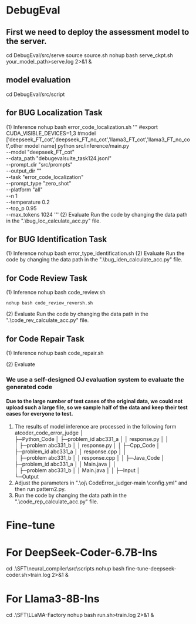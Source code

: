 # DebugEval
## First we need to deploy the assessment model to the server.
cd DebugEval/src/serve
source source.sh
nohup bash serve_ckpt.sh your_model_path>serve.log 2>&1 &
## model evaluation
cd DebugEval/src/script
## for BUG Localization Task
(1) Inference
    nohup bash error_code_localization.sh
    '''
    #export CUDA_VISIBLE_DEVICES=1,3
    #model ['deepseek_FT_cot','deepseek_FT_no_cot','llama3_FT_cot','llama3_FT_no_cot',other model name]
    python src/inference/main.py \
        --model "deepseek_FT_cot" \
        --data_path "debugevalsuite_task124.jsonl" \
        --prompt_dir "src/prompts" \
        --output_dir "" \
        --task "error_code_localization" \
        --prompt_type "zero_shot" \
        --platform "all" \
        --n 1 \
        --temperature 0.2 \
        --top_p 0.95 \
        --max_tokens 1024
    '''
(2) Evaluate
    Run the code by changing the data path in the ".\bug_loc_calculate_acc.py" file.
## for BUG Identification Task
(1) Inference
    nohup bash error_type_identification.sh
(2) Evaluate
    Run the code by changing the data path in the ".\bug_iden_calculate_acc.py" file.
## for Code Review Task
(1) Inference
    nohup bash code_review.sh

    nohup bash code_review_reversh.sh
    
(2) Evaluate
    Run the code by changing the data path in the ".\code_rev_calculate_acc.py" file.
## for Code Repair Task
(1) Inference
    nohup bash code_repair.sh
    
(2) Evaluate
### We use a self-designed OJ evaluation system to evaluate the generated code
#### Due to the large number of test cases of the original data, we could not upload such a large file, so we sample half of the data and keep their test cases for everyone to test. 
1) The results of model inference are processed in the following form
  atcoder_code_error_judge
│  
├─Python_Code
│  ├─problem_id abc331_a
│  │   response.py
│  │      
│  ├─problem abc331_b
│  │   response.py
│  │
├─Cpp_Code
│  ├─problem_id abc331_a
│  │   response.cpp
│  │      
│  ├─problem abc331_b
│  │   response.cpp
│  │
├─Java_Code
│  ├─problem_id abc331_a
│  │   Main.java
│  │      
│  ├─problem abc331_b
│  │   Main.java
│  │
├─Input
│          
└─Output
3) Adjust the parameters in ".\oj\ CodeError_judger-main \config.yml" and then run pattern2.py.
4) Run the code by changing the data path in the ".\code_rep_calculate_acc.py" file.

# Fine-tune
# For DeepSeek-Coder-6.7B-Ins
cd .\SFT\neural_compiler\src\scripts
nohup bash fine-tune-deepseek-coder.sh>train.log 2>&1 &
# For Llama3-8B-Ins
cd .\SFT\LLaMA-Factory
nohup bash run.sh>train.log 2>&1 &
